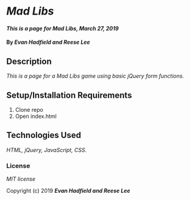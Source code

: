 # _Mad Libs_

#### _This is a page for Mad Libs, March 27, 2019_

#### By _**Evan Hadfield and Reese Lee**_

## Description

_This is a page for a Mad Libs game using basic jQuery form functions._

## Setup/Installation Requirements

1. Clone repo
2. Open index.html

## Technologies Used

_HTML, jQuery, JavaScript, CSS._

### License
_MIT license_


Copyright (c) 2019 **_Evan Hadfield and Reese Lee_**
